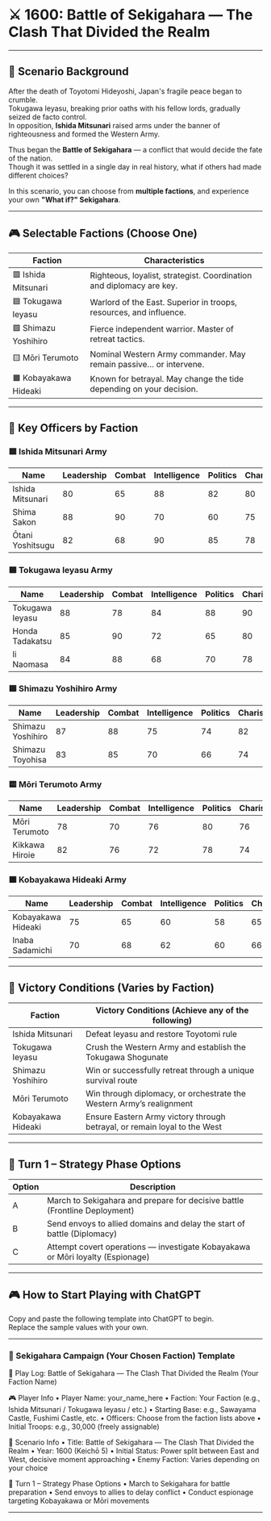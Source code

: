 # ⚔️ 1600: Battle of Sekigahara — The Clash That Divided the Realm

---

## 📘 Scenario Background

After the death of Toyotomi Hideyoshi, Japan's fragile peace began to crumble.  
Tokugawa Ieyasu, breaking prior oaths with his fellow lords, gradually seized de facto control.  
In opposition, **Ishida Mitsunari** raised arms under the banner of righteousness and formed the Western Army.

Thus began the **Battle of Sekigahara** — a conflict that would decide the fate of the nation.  
Though it was settled in a single day in real history, what if others had made different choices?

In this scenario, you can choose from **multiple factions**, and experience your own **"What if?" Sekigahara**.

---

## 🎮 Selectable Factions (Choose One)

| Faction         | Characteristics                                                  |
|-----------------|------------------------------------------------------------------|
| 🟥 Ishida Mitsunari | Righteous, loyalist, strategist. Coordination and diplomacy are key. |
| 🟦 Tokugawa Ieyasu | Warlord of the East. Superior in troops, resources, and influence.     |
| 🟩 Shimazu Yoshihiro | Fierce independent warrior. Master of retreat tactics.               |
| 🟨 Mōri Terumoto   | Nominal Western Army commander. May remain passive… or intervene.     |
| 🟧 Kobayakawa Hideaki | Known for betrayal. May change the tide depending on your decision. |

---

## 🧠 Key Officers by Faction

### 🟥 Ishida Mitsunari Army

| Name         | Leadership | Combat | Intelligence | Politics | Charisma |
|--------------|------------|--------|--------------|----------|----------|
| Ishida Mitsunari | 80     | 65     | 88           | 82       | 80       |
| Shima Sakon     | 88     | 90     | 70           | 60       | 75       |
| Ōtani Yoshitsugu| 82     | 68     | 90           | 85       | 78       |

### 🟦 Tokugawa Ieyasu Army

| Name         | Leadership | Combat | Intelligence | Politics | Charisma |
|--------------|------------|--------|--------------|----------|----------|
| Tokugawa Ieyasu | 88     | 78     | 84           | 88       | 90       |
| Honda Tadakatsu | 85     | 90     | 72           | 65       | 80       |
| Ii Naomasa      | 84     | 88     | 68           | 70       | 78       |

### 🟩 Shimazu Yoshihiro Army

| Name         | Leadership | Combat | Intelligence | Politics | Charisma |
|--------------|------------|--------|--------------|----------|----------|
| Shimazu Yoshihiro | 87   | 88     | 75           | 74       | 82       |
| Shimazu Toyohisa  | 83   | 85     | 70           | 66       | 74       |

### 🟨 Mōri Terumoto Army

| Name         | Leadership | Combat | Intelligence | Politics | Charisma |
|--------------|------------|--------|--------------|----------|----------|
| Mōri Terumoto  | 78       | 70     | 76           | 80       | 76       |
| Kikkawa Hiroie | 82       | 76     | 72           | 78       | 74       |

### 🟧 Kobayakawa Hideaki Army

| Name             | Leadership | Combat | Intelligence | Politics | Charisma |
|------------------|------------|--------|--------------|----------|----------|
| Kobayakawa Hideaki | 75       | 65     | 60           | 58       | 65       |
| Inaba Sadamichi    | 70       | 68     | 62           | 60       | 66       |

---

## 🎯 Victory Conditions (Varies by Faction)

| Faction               | Victory Conditions (Achieve any of the following)                         |
|-----------------------|----------------------------------------------------------------------------|
| Ishida Mitsunari       | Defeat Ieyasu and restore Toyotomi rule                                   |
| Tokugawa Ieyasu        | Crush the Western Army and establish the Tokugawa Shogunate               |
| Shimazu Yoshihiro      | Win or successfully retreat through a unique survival route               |
| Mōri Terumoto          | Win through diplomacy, or orchestrate the Western Army’s realignment      |
| Kobayakawa Hideaki     | Ensure Eastern Army victory through betrayal, or remain loyal to the West |

---

## 🔰 Turn 1 – Strategy Phase Options

| Option | Description |
|--------|-------------|
| A      | March to Sekigahara and prepare for decisive battle (Frontline Deployment) |
| B      | Send envoys to allied domains and delay the start of battle (Diplomacy)    |
| C      | Attempt covert operations — investigate Kobayakawa or Mōri loyalty (Espionage) |

---

## 🎮 How to Start Playing with ChatGPT

Copy and paste the following template into ChatGPT to begin.  
Replace the sample values with your own.

---

### 🏯 Sekigahara Campaign (Your Chosen Faction) Template

📝 Play Log: Battle of Sekigahara — The Clash That Divided the Realm (Your Faction Name)

🎮 Player Info
	•	Player Name: your_name_here
	•	Faction: Your Faction (e.g., Ishida Mitsunari / Tokugawa Ieyasu / etc.)
	•	Starting Base: e.g., Sawayama Castle, Fushimi Castle, etc.
	•	Officers: Choose from the faction lists above
	•	Initial Troops: e.g., 30,000 (freely assignable)

📘 Scenario Info
	•	Title: Battle of Sekigahara — The Clash That Divided the Realm
	•	Year: 1600 (Keichō 5)
	•	Initial Status: Power split between East and West, decisive moment approaching
	•	Enemy Faction: Varies depending on your choice

🎯 Turn 1 – Strategy Phase Options
	•	March to Sekigahara for battle preparation
	•	Send envoys to allies to delay conflict
	•	Conduct espionage targeting Kobayakawa or Mōri movements

---
